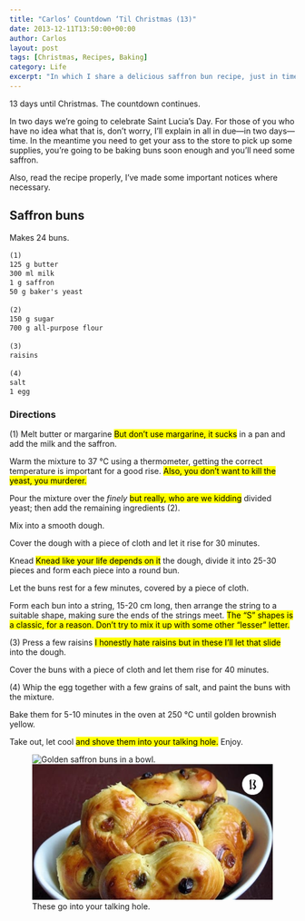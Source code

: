 ```yaml
---
title: "Carlos’ Countdown ‘Til Christmas (13)"
date: 2013-12-11T13:50:00+00:00
author: Carlos
layout: post
tags: [Christmas, Recipes, Baking]
category: Life
excerpt: "In which I share a delicious saffron bun recipe, just in time to celebrate Saint Lucia's Day on the 13th."
---
```

13 days until Christmas. The countdown continues.

In two days we’re going to celebrate Saint Lucia’s Day. For those of you who have no idea what that is, don’t worry, I’ll explain in all in due—in two days—time. In the meantime you need to get your ass to the store to pick up some supplies, you’re going to be baking buns soon enough and you’ll need some saffron.

Also, read the recipe properly, I’ve made some important notices where necessary.

## Saffron buns

Makes 24 buns.

    (1)
    125 g butter
    300 ml milk
    1 g saffron
    50 g baker's yeast
    
    (2)
    150 g sugar
    700 g all-purpose flour
    
    (3)
    raisins
    
    (4)
    salt
    1 egg
    

### Directions

(1) Melt butter or margarine <mark>But don’t use margarine, it sucks</mark> in a pan and add the milk and the saffron.

Warm the mixture to 37 °C using a thermometer, getting the correct temperature is important for a good rise. <mark>Also, you don’t want to kill the yeast, you murderer.</mark>

Pour the mixture over the _finely_ <mark>but really, who are we kidding</mark> divided yeast; then add the remaining ingredients (2).

Mix into a smooth dough.

Cover the dough with a piece of cloth and let it rise for 30 minutes.

Knead <mark>Knead like your life depends on it</mark> the dough, divide it into 25-30 pieces and form each piece into a round bun.

Let the buns rest for a few minutes, covered by a piece of cloth.

Form each bun into a string, 15-20 cm long, then arrange the string to a suitable shape, making sure the ends of the strings meet. <mark>The “S” shapes is a classic, for a reason. Don’t try to mix it up with some other “lesser” letter.</mark>

(3) Press a few raisins <mark>I honestly hate raisins but in these I’ll let that slide</mark> into the dough.

Cover the buns with a piece of cloth and let them rise for 40 minutes.

(4) Whip the egg together with a few grains of salt, and paint the buns with the mixture.

Bake them for 5-10 minutes in the oven at 250 <span>°</span>C until golden brownish yellow.

Take out, let cool <mark>and shove them into your talking hole.</mark> Enjoy.

<figure>
    <img class="js-lazy-load" data-original="/assets/posts/2013/12/saint-lucia-saffron-buns.jpg" alt="Golden saffron buns in a bowl.">
  <noscript>
    <img src="/assets/posts/2013/12/saint-lucia-saffron-buns.jpg" alt="Golden saffron buns in a bowl.">
  </noscript>
  <figcaption>These go into your talking hole.</figcaption>
</figure>